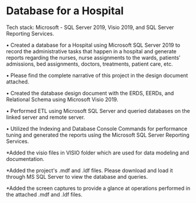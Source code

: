 # Database for a Hospital

Tech stack: Microsoft - SQL Server 2019, Visio 2019, and SQL Server Reporting Services.

• Created a database for a Hospital using Microsoft SQL Server 2019 to record the administrative tasks that happen in a hospital and generate reports regarding the nurses, nurse assignments to the wards, patients’ admissions, bed assignments, doctors, treatments, patient care, etc.

• Please find the complete narrative of this project in the design document attached.

• Created the database design document with the ERDS, EERDs, and Relational Schema using Microsoft Visio 2019.

• Performed ETL using Microsoft SQL Server and queried databases on the linked server and remote server.

• Utilized the Indexing and Database Console Commands for performance tuning and generated the reports using the Microsoft SQL Server Reporting Services.

*Added the visio files in VISIO folder which are used for data modeling and documentation.

*Added the project's .mdf and .ldf files. Please download and load it through MS SQL Server to view the database and queries.

*Added the screen captures to provide a glance at operations performed in the attached .mdf and .ldf files.
